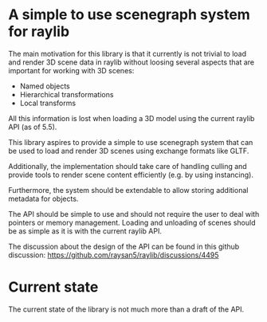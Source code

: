 # A simple to use scenegraph system for raylib

The main motivation for this library is that it currently is not trivial to load 
and render 3D scene data in raylib without loosing several aspects that are 
important for working with 3D scenes:

* Named objects
* Hierarchical transformations
* Local transforms

All this information is lost when loading a 3D model using the current raylib 
API (as of 5.5).

This library aspires to provide a simple to use scenegraph system that can be
used to load and render 3D scenes using exchange formats like GLTF.

Additionally, the implementation should take care of handling culling and
provide tools to render scene content efficiently (e.g. by using instancing).

Furthermore, the system should be extendable to allow storing additional
metadata for objects. 

The API should be simple to use and should not require the user to deal with
pointers or memory management. Loading and unloading of scenes should be
as simple as it is with the current raylib API.

The discussion about the design of the API can be found in this 
github discussion: https://github.com/raysan5/raylib/discussions/4495

# Current state

The current state of the library is not much more than a draft of the API.